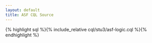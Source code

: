```yaml
---
layout: default
title: ASF CQL Source
---
```


{% highlight sql %}{% include_relative cql/stu3/asf-logic.cql %}{% endhighlight %}
